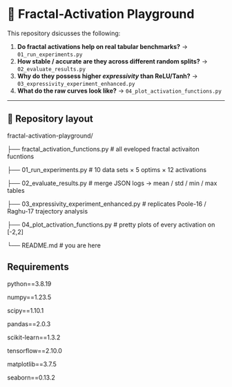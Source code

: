 # 🧩 Fractal-Activation Playground

This repository dsicusses the following:

1. **Do fractal activations help on real tabular benchmarks?** → `01_run_experiments.py`  
2. **How stable / accurate are they across different random splits?** → `02_evaluate_results.py`  
3. **Why do they possess higher *expressivity* than ReLU/Tanh?** → `03_expressivity_experiment_enhanced.py`  
4. **What do the raw curves look like?** → `04_plot_activation_functions.py`  

---

## 💾 Repository layout

fractal-activation-playground/

├── fractal_activation_functions.py # all eveloped fractal activaiton fucntions

├── 01_run_experiments.py # 10 data sets × 5 optims × 12 activations

├── 02_evaluate_results.py # merge JSON logs → mean / std / min / max tables

├── 03_expressivity_experiment_enhanced.py # replicates Poole-16 / Raghu-17 trajectory analysis

├── 04_plot_activation_functions.py # pretty plots of every activation on [-2,2]

└── README.md # you are here

## Requirements

python==3.8.19          

numpy==1.23.5           

scipy==1.10.1           

pandas==2.0.3           

scikit-learn==1.3.2     

tensorflow==2.10.0      

matplotlib==3.7.5       

seaborn==0.13.2        

